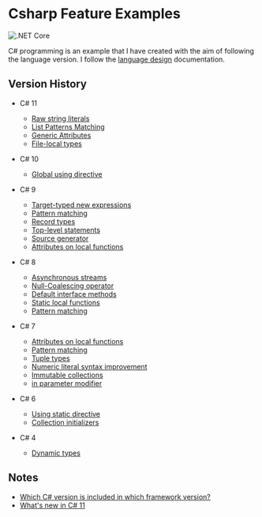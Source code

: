 # Csharp Feature Examples

![.NET Core](https://github.com/ibrahimatay/CsharpLangExamples/workflows/.NET%20Core/badge.svg)

C# programming is an example that I have created with the aim of following the language version. I follow the [language design] documentation.

[language design]: https://github.com/dotnet/csharplang

## Version History

* C# 11
  * [Raw string literals](RawStringLiterals/) 
  * [List Patterns Matching](ListPatternsMatching/)
  * [Generic Attributes](GenericAttributes/)
  * [File-local types](FileLocalTypes/)

* C# 10
  * [Global using directive](GlobalUsingDirective/) 
* C# 9
  * [Target-typed new expressions ](TargetTypedNewExpressions/) 
  * [Pattern matching](PatternMatchingCsharp9/) 
  * [Record types](RecordTypes/) 
  * [Top-level statements](TopLevelStatements/) 
  * [Source generator](SourceGenerator/)
  * [Attributes on local functions](AttributesOnLocalFunctions/) 
* C# 8
  * [Asynchronous streams](AsynchronousStreams/) 
  * [Null-Coalescing operator](NullCoalescing/) 
  * [Default interface methods](DefaultInterfaceMethods/) 
  * [Static local functions](StaticLocalFunctions/)  
  * [Pattern matching](PatternMatching/) 
* C# 7
  * [Attributes on local functions](AttributesOnLocalFunctions/) 
  * [Pattern matching](PatternMatching/) 
  * [Tuple types](TupleTypes/) 
  * [Numeric literal syntax improvement](NumericLiteralSyntaxImprovements/)
  * [Immutable collections](ImmutableCollections/) 
  * [in parameter modifier](InParameterModifier/) 
* C# 6
  * [Using static directive](UsingStaticDirective/) 
  * [Collection initializers](CollectionInitializers/)
* C# 4
  * [Dynamic types](DynamicTypes/)

## Notes
- [Which C# version is included in which framework version?](https://learn.microsoft.com/en-us/dotnet/csharp/language-reference/configure-language-version)
- [What's new in C# 11](https://learn.microsoft.com/en-us/dotnet/csharp/whats-new/csharp-11)







